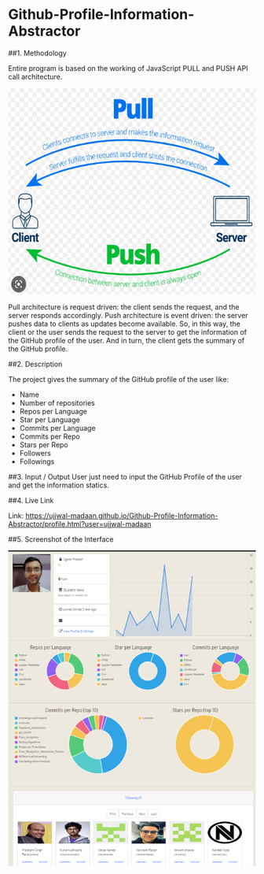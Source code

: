 # Github-Profile-Information-Abstractor

##1. Methodology

Entire program is based on the working of JavaScript PULL and PUSH API call architecture.

<img width="600" height="420" alt="image" src="https://github.com/Ujjwal-Madaan/Github-Profile-Information-Abstractor/blob/main/images/Screenshot%20(3711).png">

Pull architecture is request driven: the client sends the request, and the server responds accordingly. Push architecture is event driven: the server pushes data to clients as updates become available. So, in this way, the client or the user sends the request to the server to get the information of the GitHub profile of the user. And in turn, the client gets the summary of the GitHub profile.

##2. Description

The project gives the summary of the GitHub profile of the user like:
- Name
- Number of repositories
- Repos per Language
- Star per Language
- Commits per Language
- Commits per Repo
- Stars per Repo
- Followers
- Followings

##3. Input / Output
User just need to input the GitHub Profile of the user and get the information statics.

##4. Live Link

Link: https://ujjwal-madaan.github.io/Github-Profile-Information-Abstractor/profile.html?user=ujjwal-madaan

##5. Screenshot of the Interface

<div align = center>

<img
    src = 'https://github.com/Ujjwal-Madaan/Github-Profile-Information-Abstractor/blob/main/images/Main%20Image.png'
    width = 800
/>

</div>


